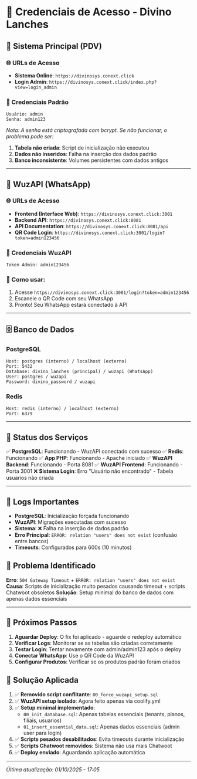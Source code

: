# 🔐 Credenciais de Acesso - Divino Lanches

## 📱 Sistema Principal (PDV)

### 🌐 URLs de Acesso
- **Sistema Online**: `https://divinosys.conext.click`
- **Login Admin**: `https://divinosys.conext.click/index.php?view=login_admin`

### 👤 Credenciais Padrão
```
Usuário: admin
Senha: admin123
```

*Nota: A senha está criptografada com bcrypt. Se não funcionar, o problema pode ser:*
1. **Tabela não criada**: Script de inicialização não executou
2. **Dados não inseridos**: Falha na inserção dos dados padrão
3. **Banco inconsistente**: Volumes persistentes com dados antigos

---

## 📱 WuzAPI (WhatsApp)

### 🌐 URLs de Acesso
- **Frontend (Interface Web)**: `https://divinosys.conext.click:3001`
- **Backend API**: `https://divinosys.conext.click:8081`
- **API Documentation**: `https://divinosys.conext.click:8081/api`
- **QR Code Login**: `https://divinosys.conext.click:3001/login?token=admin123456`

### 🔑 Credenciais WuzAPI
```
Token Admin: admin123456
```

### 📖 Como usar:
1. Acesse `https://divinosys.conext.click:3001/login?token=admin123456`
2. Escaneie o QR Code com seu WhatsApp
3. Pronto! Seu WhatsApp estará conectado à API

---

## 🗄️ Banco de Dados

### PostgreSQL
```
Host: postgres (interno) / localhost (externo)
Port: 5432
Database: divino_lanches (principal) / wuzapi (WhatsApp)
User: postgres / wuzapi
Password: divino_password / wuzapi
```

### Redis
```
Host: redis (interno) / localhost (externo)  
Port: 6379
```

---

## 🔧 Status dos Serviços

✅ **PostgreSQL**: Funcionando - WuzAPI conectado com sucesso
✅ **Redis**: Funcionando
✅ **App PHP**: Funcionando - Apache iniciado
✅ **WuzAPI Backend**: Funcionando - Porta 8081
✅ **WuzAPI Frontend**: Funcionando - Porta 3001
❌ **Sistema Login**: Erro "Usuário não encontrado" - Tabela usuarios não criada

---

## 📝 Logs Importantes

- **PostgreSQL**: Inicialização forçada funcionando
- **WuzAPI**: Migrações executadas com sucesso
- **Sistema**: ❌ Falha na inserção de dados padrão
- **Erro Principal**: `ERROR: relation "users" does not exist` (confusão entre bancos)
- **Timeouts**: Configurados para 600s (10 minutos)

## 🚨 Problema Identificado

**Erro**: `504 Gateway Timeout` + `ERROR: relation "users" does not exist`
**Causa**: Scripts de inicialização muito pesados causando timeout + scripts Chatwoot obsoletos
**Solução**: Setup minimal do banco de dados com apenas dados essenciais

---

## 🚀 Próximos Passos

1. **Aguardar Deploy**: O fix foi aplicado - aguarde o redeploy automático
2. **Verificar Logs**: Monitorar se as tabelas são criadas corretamente
3. **Testar Login**: Tentar novamente com admin/admin123 após o deploy
4. **Conectar WhatsApp**: Use o QR Code da WuzAPI
5. **Configurar Produtos**: Verificar se os produtos padrão foram criados

## 🔄 Solução Aplicada

1. ✅ **Removido script conflitante**: `00_force_wuzapi_setup.sql`
2. ✅ **WuzAPI setup isolado**: Agora feito apenas via coolify.yml
3. ✅ **Setup minimal implementado**:
   - `00_init_database.sql`: Apenas tabelas essenciais (tenants, planos, filiais, usuarios)
   - `01_insert_essential_data.sql`: Apenas dados essenciais (admin user para login)
4. ✅ **Scripts pesados desabilitados**: Evita timeouts durante inicialização
5. ✅ **Scripts Chatwoot removidos**: Sistema não usa mais Chatwoot
6. ✅ **Deploy enviado**: Aguardando aplicação automática

---

*Última atualização: 01/10/2025 - 17:05*
